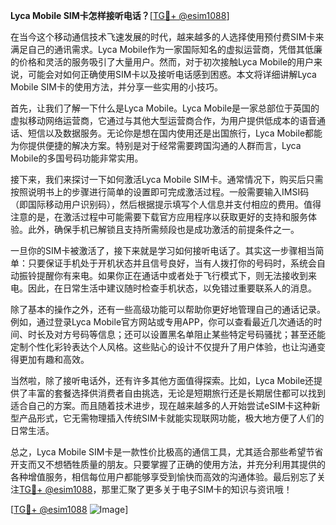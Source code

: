 **Lyca Mobile SIM卡怎样接听电话？**[[TG💪+ @esim1088](https://t.me/s/esim1088)]

在当今这个移动通信技术飞速发展的时代，越来越多的人选择使用预付费SIM卡来满足自己的通讯需求。Lyca Mobile作为一家国际知名的虚拟运营商，凭借其低廉的价格和灵活的服务吸引了大量用户。然而，对于初次接触Lyca Mobile的用户来说，可能会对如何正确使用SIM卡以及接听电话感到困惑。本文将详细讲解Lyca Mobile SIM卡的使用方法，并分享一些实用的小技巧。

首先，让我们了解一下什么是Lyca Mobile。Lyca Mobile是一家总部位于英国的虚拟移动网络运营商，它通过与其他大型运营商合作，为用户提供低成本的语音通话、短信以及数据服务。无论你是想在国内使用还是出国旅行，Lyca Mobile都能为你提供便捷的解决方案。特别是对于经常需要跨国沟通的人群而言，Lyca Mobile的多国号码功能非常实用。

接下来，我们来探讨一下如何激活Lyca Mobile SIM卡。通常情况下，购买后只需按照说明书上的步骤进行简单的设置即可完成激活过程。一般需要输入IMSI码（即国际移动用户识别码），然后根据提示填写个人信息并支付相应的费用。值得注意的是，在激活过程中可能需要下载官方应用程序以获取更好的支持和服务体验。此外，确保手机已解锁且支持所需频段也是成功激活的前提条件之一。

一旦你的SIM卡被激活了，接下来就是学习如何接听电话了。其实这一步骤相当简单：只要保证手机处于开机状态并且信号良好，当有人拨打你的号码时，系统会自动振铃提醒你有来电。如果你正在通话中或者处于飞行模式下，则无法接收到来电。因此，在日常生活中建议随时检查手机状态，以免错过重要联系人的消息。

除了基本的操作之外，还有一些高级功能可以帮助你更好地管理自己的通话记录。例如，通过登录Lyca Mobile官方网站或专用APP，你可以查看最近几次通话的时间、时长及对方号码等信息；还可以设置黑名单阻止某些特定号码骚扰；甚至还能定制个性化彩铃表达个人风格。这些贴心的设计不仅提升了用户体验，也让沟通变得更加有趣和高效。

当然啦，除了接听电话外，还有许多其他方面值得探索。比如，Lyca Mobile还提供了丰富的套餐选择供消费者自由挑选，无论是短期旅行还是长期居住都可以找到适合自己的方案。而且随着技术进步，现在越来越多的人开始尝试eSIM卡这种新型产品形式，它无需物理插入传统SIM卡就能实现联网功能，极大地方便了人们的日常生活。

总之，Lyca Mobile SIM卡是一款性价比极高的通信工具，尤其适合那些希望节省开支而又不想牺牲质量的朋友。只要掌握了正确的使用方法，并充分利用其提供的各种增值服务，相信每位用户都能够享受到愉快而高效的沟通体验。最后别忘了关注[TG💪+ @esim1088](https://t.me/s/esim1088)，那里汇聚了更多关于电子SIM卡的知识与资讯哦！

[[TG💪+ @esim1088](https://t.me/s/esim1088) ![Image](https://i.postimg.cc/4NQfJmqS/Snipaste-2025-05-13-00-14-12.png)]